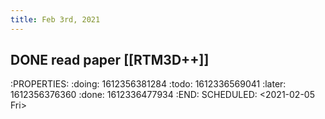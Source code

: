 ```yaml
---
title: Feb 3rd, 2021
---
```


## DONE read paper [[RTM3D++]] 
:PROPERTIES:
:doing: 1612356381284
:todo: 1612336569041
:later: 1612356376360
:done: 1612336477934
:END:
SCHEDULED: <2021-02-05 Fri>
##
